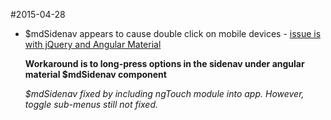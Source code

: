 #2015-04-28
* $mdSidenav appears to cause double click on mobile devices - [issue is with jQuery and Angular Material](https://github.com/angular/material/issues/1842)

	**Workaround is to long-press options in the sidenav under angular material $mdSidenav component**

	*$mdSidenav fixed by including ngTouch module into app. However, toggle sub-menus still not fixed.*
